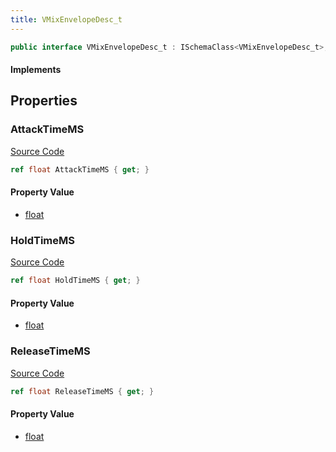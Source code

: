 ```yaml
---
title: VMixEnvelopeDesc_t
---
```


```csharp
public interface VMixEnvelopeDesc_t : ISchemaClass<VMixEnvelopeDesc_t>, ISchemaField, ISchemaClass, INativeHandle
```

#### Implements

## Properties

### AttackTimeMS

[Source Code](https://github.com/swiftly-solution/swiftlys2/blob/beta/managed/src/SwiftlyS2.Generated/Schemas/Interfaces/VMixEnvelopeDesc_t.cs#L16)

```csharp
ref float AttackTimeMS { get; }
```

#### Property Value

- [float](https://learn.microsoft.com/dotnet/api/system.single)

### HoldTimeMS

[Source Code](https://github.com/swiftly-solution/swiftlys2/blob/beta/managed/src/SwiftlyS2.Generated/Schemas/Interfaces/VMixEnvelopeDesc_t.cs#L18)

```csharp
ref float HoldTimeMS { get; }
```

#### Property Value

- [float](https://learn.microsoft.com/dotnet/api/system.single)

### ReleaseTimeMS

[Source Code](https://github.com/swiftly-solution/swiftlys2/blob/beta/managed/src/SwiftlyS2.Generated/Schemas/Interfaces/VMixEnvelopeDesc_t.cs#L20)

```csharp
ref float ReleaseTimeMS { get; }
```

#### Property Value

- [float](https://learn.microsoft.com/dotnet/api/system.single)

